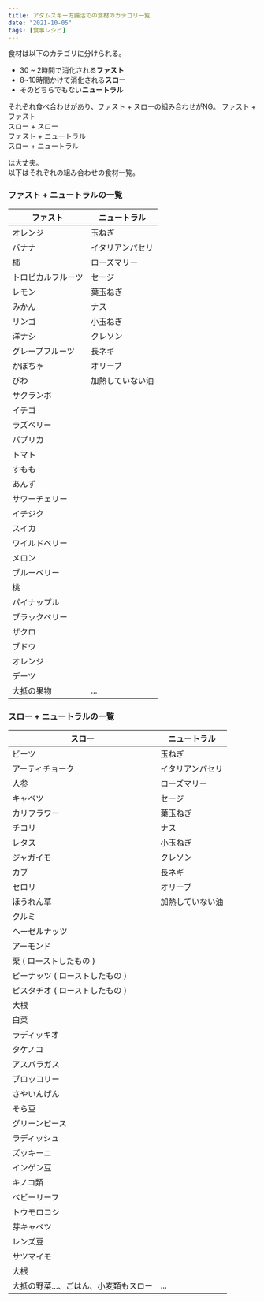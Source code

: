 ```yaml
---
title: アダムスキー方腸活での食材のカテゴリ一覧
date: "2021-10-05"
tags: [食事レシピ]
---
```



食材は以下のカテゴリに分けられる。

- 30 ~ 2時間で消化される**ファスト**  
- 8~10時間かけて消化される**スロー**  
- そのどちらでもない**ニュートラル**  



それぞれ食べ合わせがあり、ファスト + スローの組み合わせがNG。
ファスト + ファスト  
スロー + スロー  
ファスト + ニュートラル  
スロー + ニュートラル  

は大丈夫。  
以下はそれぞれの組み合わせの食材一覧。

### ファスト + ニュートラルの一覧

| ファスト           | ニュートラル     |
| ------------------ | ---------------- |
| オレンジ           | 玉ねぎ           |
| バナナ             | イタリアンパセリ |
| 柿                 | ローズマリー     |
| トロピカルフルーツ | セージ           |
| レモン             | 葉玉ねぎ         |
| みかん             | ナス             |
| リンゴ             | 小玉ねぎ         |
| 洋ナシ             | クレソン         |
| グレープフルーツ   | 長ネギ           |
| かぼちゃ           | オリーブ         |
| びわ               | 加熱していない油 |
| サクランボ         |                  |
| イチゴ             |                  |
| ラズベリー         |                  |
| パプリカ           |                  |
| トマト             |                  |
| すもも             |                  |
| あんず             |                  |
| サワーチェリー     |                  |
| イチジク           |                  |
| スイカ             |                  |
| ワイルドベリー     |                  |
| メロン             |                  |
| ブルーベリー       |                  |
| 桃                 |                  |
| パイナップル       |                  |
| ブラックベリー     |                  |
| ザクロ             |                  |
| ブドウ             |                  |
| オレンジ           |                  |
| デーツ             |                  |
| 大抵の果物         | ...       |



### スロー + ニュートラルの一覧

| スロー                                | ニュートラル     |
| ------------------------------------- | ---------------- |
| ビーツ                                | 玉ねぎ           |
| アーティチョーク                      | イタリアンパセリ |
| 人参                                  | ローズマリー     |
| キャベツ                              | セージ           |
| カリフラワー                          | 葉玉ねぎ         |
| チコリ                                | ナス             |
| レタス                                | 小玉ねぎ         |
| ジャガイモ                            | クレソン         |
| カブ                                  | 長ネギ           |
| セロリ                                | オリーブ         |
| ほうれん草                            | 加熱していない油 |
| クルミ                                |                  |
| ヘーゼルナッツ                        |                  |
| アーモンド                            |                  |
| 栗 ( ローストしたもの )               |                  |
| ピーナッツ ( ローストしたもの )       |                  |
| ピスタチオ ( ローストしたもの )       |                  |
| 大根                                  |                  |
| 白菜                                  |                  |
| ラディッキオ                          |                  |
| タケノコ                              |                  |
| アスパラガス                          |                  |
| ブロッコリー                          |                  |
| さやいんげん                          |                  |
| そら豆                                |                  |
| グリーンピース                        |                  |
| ラディッシュ                          |                  |
| ズッキーニ                            |                  |
| インゲン豆                            |                  |
| キノコ類                              |                  |
| ベビーリーフ                          |                  |
| トウモロコシ                          |                  |
| 芽キャベツ                            |                  |
| レンズ豆                              |                  |
| サツマイモ                            |                  |
| 大根                                  |                  |
| 大抵の野菜...、ごはん、小麦類もスロー |    ...              |

